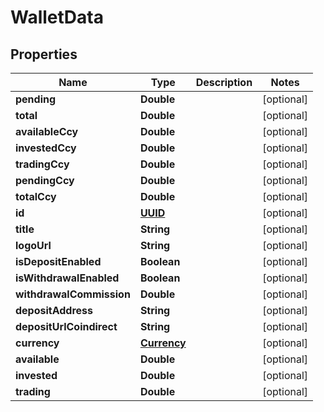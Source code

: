 # WalletData

## Properties
Name | Type | Description | Notes
------------ | ------------- | ------------- | -------------
**pending** | **Double** |  |  [optional]
**total** | **Double** |  |  [optional]
**availableCcy** | **Double** |  |  [optional]
**investedCcy** | **Double** |  |  [optional]
**tradingCcy** | **Double** |  |  [optional]
**pendingCcy** | **Double** |  |  [optional]
**totalCcy** | **Double** |  |  [optional]
**id** | [**UUID**](UUID.md) |  |  [optional]
**title** | **String** |  |  [optional]
**logoUrl** | **String** |  |  [optional]
**isDepositEnabled** | **Boolean** |  |  [optional]
**isWithdrawalEnabled** | **Boolean** |  |  [optional]
**withdrawalCommission** | **Double** |  |  [optional]
**depositAddress** | **String** |  |  [optional]
**depositUrlCoindirect** | **String** |  |  [optional]
**currency** | [**Currency**](Currency.md) |  |  [optional]
**available** | **Double** |  |  [optional]
**invested** | **Double** |  |  [optional]
**trading** | **Double** |  |  [optional]
